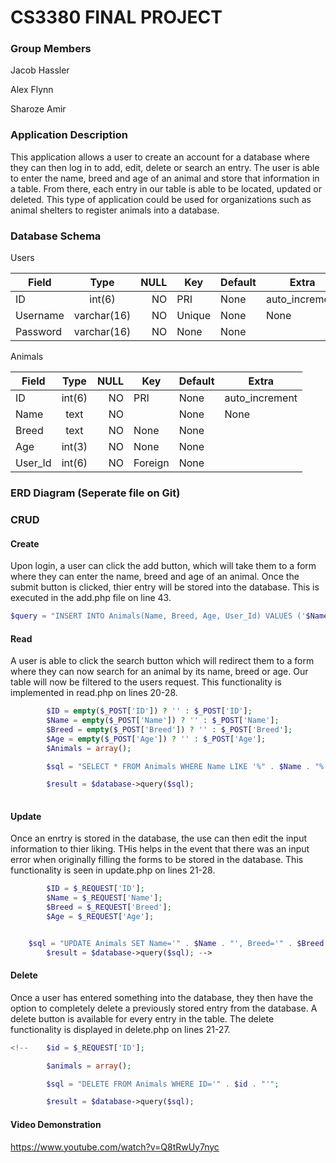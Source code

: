 # CS3380 FINAL PROJECT

### Group Members

Jacob Hassler

Alex Flynn

Sharoze Amir

### Application Description

This application allows a user to create an account for a database where they can then log in to add, edit, delete or search an entry. The user is able to enter the name, breed and age of an animal and store that information in a table. From there, each entry in our table is able to be located, updated or deleted. This type of application could be used for organizations such as animal shelters to register animals into a database.   

### Database Schema

Users

| Field| Type | NULL| Key |Default | Extra | 
| ------------- |:-------------:| -----:|--- |---|---
|ID | int(6) |NO |PRI|None|auto_increment|
|Username| varchar(16)|NO|Unique|None|None|
|Password | varchar(16)|NO|None|None||


Animals

| Field| Type | NULL| Key |Default | Extra | 
| ------------- |:-------------:| -----:|--- |---|---
| ID | int(6) |NO |PRI|None|auto_increment|
| Name| text|NO||None|None|
| Breed |text|NO|None|None||
|Age|int(3)|NO|None|None||
|User_Id|int(6)|NO|Foreign|None||





### ERD Diagram (Seperate file on Git)





### CRUD

#### Create

Upon login, a user can click the add button, which will take them to a form where they can enter the name, breed and age of an animal. Once the submit button is clicked, thier entry will be stored into the database. This is executed in the add.php file on line 43.

```php
$query = "INSERT INTO Animals(Name, Breed, Age, User_Id) VALUES ('$Name', '$Breed', '$Age', '$id');"; -->
```

#### Read

A user is able to click the search button which will redirect them to a form where they can now search for an animal by its name, breed or age. Our table will now be filtered to the users request. This functionality is implemented in read.php on lines 20-28.
```php
        $ID = empty($_POST['ID']) ? '' : $_POST['ID'];
        $Name = empty($_POST['Name']) ? '' : $_POST['Name'];
        $Breed = empty($_POST['Breed']) ? '' : $_POST['Breed'];
        $Age = empty($_POST['Age']) ? '' : $_POST['Age'];
        $Animals = array();

        $sql = "SELECT * FROM Animals WHERE Name LIKE '%" . $Name . "%' AND Breed LIKE '%" . $Breed . "%' AND Age LIKE '%" . $Age . "%'";

        $result = $database->query($sql);  
       
```

#### Update

Once an enrtry is stored in the database, the use can then edit the input information to thier liking. THis helps in the event that there was an input error when originally filling the forms to be stored in the database. This functionality is seen in update.php on lines 21-28.
```php
        $ID = $_REQUEST['ID'];
        $Name = $_REQUEST['Name'];
        $Breed = $_REQUEST['Breed'];
        $Age = $_REQUEST['Age'];


    $sql = "UPDATE Animals SET Name='" . $Name . "', Breed='" . $Breed . "', Age='" . $Age . "' WHERE ID='" . $ID . "'";
        $result = $database->query($sql); -->
```
#### Delete

Once a user has entered something into the database, they then have the option to completely delete a previously stored entry from the database. A delete button is available for every entry in the table. The delete functionality is displayed in delete.php on lines 21-27.
```php
<!--    $id = $_REQUEST['ID'];

        $animals = array();

        $sql = "DELETE FROM Animals WHERE ID='" . $id . "'";

        $result = $database->query($sql);
```    
    
#### Video Demonstration

https://www.youtube.com/watch?v=Q8tRwUy7nyc
        
